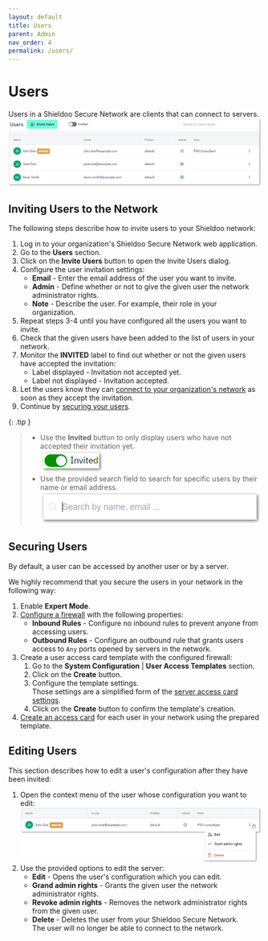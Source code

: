 ```yaml
---
layout: default
title: Users
parent: Admin
nav_order: 4
permalink: /users/
---
```


# Users
Users in a Shieldoo Secure Network are clients that can connect to servers.
![](../../images/Users01.png)

## Inviting Users to the Network
The following steps describe how to invite users to your Shieldoo network:
1. Log in to your organization's Shieldoo Secure Network web application.
2. Go to the **Users** section.
3. Click on the **Invite Users** button to open the Invite Users dialog.
4. Configure the user invitation settings:  
    - **Email** - Enter the email address of the user you want to invite.
    - **Admin** - Define whether or not to give the given user the network administrator rights.
    - **Note** - Describe the user. For example, their role in your organization.
5. Repeat steps 3-4 until you have configured all the users you want to invite.
6. Check that the given users have been added to the list of users in your network.
7. Monitor the **INVITED** label to find out whether or not the given users have accepted the invitation:  
    - Label displayed - Invitation not accepted yet.
    - Label not displayed - Invitation accepted.
8. Let the users know they can [connect to your organization's network](/network_connection/) as soon as they accept the invitation.
9. Continue by [securing your users](/users/#securing-users).

{: .tip }
> - Use the **Invited** button to only display users who have not accepted their invitation yet.  
> ![](../../images/Users02.png)
> - Use the provided search field to search for specific users by their name or email address.  
> ![](../../images/Users03.png)

## Securing Users
By default, a user can be accessed by another user or by a server.

We highly recommend that you secure the users in your network in the following way:
1. Enable __Expert Mode__.
2. [Configure a firewall](/access_management/#firewalls) with the following properties:  
    - __Inbound Rules__ - Configure no inbound rules to prevent anyone from accessing users.
    - __Outbound Rules__ - Configure an outbound rule that grants users access to `Any` ports opened by servers in the network.
3. Create a user access card template with the configured firewall:
   1. Go to the __System Configuration__ \| __User Access Templates__ section.
   2. Click on the __Create__ button.
   3. Configure the template settings.  
   Those settings are a simplified form of the [server access card settings](/access_management/#creating-server-access-cards).
   1. Click on the __Create__ button to confirm the template's creation.
4. [Create an access card](/access_management/#access-cards) for each user in your network using the prepared template.

## Editing Users
This section describes how to edit a user's configuration after they have been invited:
1. Open the context menu of the user whose configuration you want to edit:  
![](../../images/Users04.png)
2. Use the provided options to edit the server:  
   - **Edit** - Opens the user's configuration which you can edit.
   - **Grand admin rights** - Grants the given user the network administrator rights.
   - **Revoke admin rights** - Removes the network administrator rights from the given user.
   - **Delete** - Deletes the user from your Shieldoo Secure Network.  
   The user will no longer be able to connect to the network.